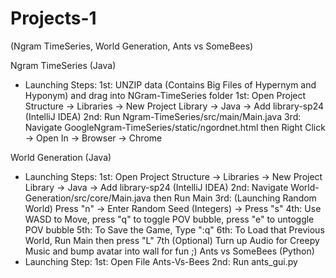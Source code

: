 # Projects-1 

(Ngram TimeSeries, World Generation, Ants vs SomeBees)

Ngram TimeSeries (Java)
- Launching Steps:
    1st: UNZIP data (Contains Big Files of Hypernym and Hyponym) and drag into NGram-TimeSeries folder 
    1st: Open Project Structure -> Libraries -> New Project Library -> Java -> Add library-sp24 (IntelliJ IDEA)
    2nd: Run Ngram-TimeSeries/src/main/Main.java
    3rd: Navigate GoogleNgram-TimeSeries/static/ngordnet.html then Right Click -> Open In -> Browser -> Chrome

World Generation (Java)
- Launching Steps:
    1st: Open Project Structure -> Libraries -> New Project Library -> Java -> Add library-sp24 (IntelliJ IDEA)
    2nd: Navigate World-Generation/src/core/Main.java then Run Main
    3rd: (Launching Random World) Press "n" -> Enter Random Seed (Integers) -> Press "s"
    4th: Use WASD to Move, press "q" to toggle POV bubble, press "e" to untoggle POV bubble
    5th: To Save the Game, Type ":q"
    6th: To Load that Previous World, Run Main then press "L"
    7th (Optional) Turn up Audio for Creepy Music and bump avatar into wall for fun ;)
Ants vs SomeBees (Python)
- Launching Step:
    1st: Open File Ants-Vs-Bees
    2nd: Run ants_gui.py